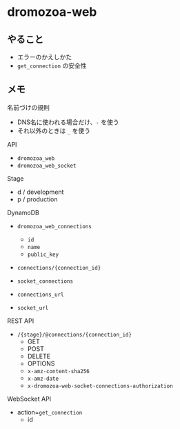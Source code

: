 # dromozoa-web

## やること

- エラーのかえしかた
- `get_connection` の安全性

## メモ

名前づけの規則
- DNS名に使われる場合だけ、`-` を使う
- それ以外のときは `_` を使う

API
- `dromozoa_web`
- `dromozoa_web_socket`

Stage
- d / development
- p / production

DynamoDB
- `dromozoa_web_connections`
  - `id`
  - `name`
  - `public_key`

- `connections/{connection_id}`
- `socket_connections`

- `connections_url`
- `socket_url`

REST API
- `/{stage}/@connections/{connection_id}`
  - GET
  - POST
  - DELETE
  - OPTIONS
  - `x-amz-content-sha256`
  - `x-amz-date`
  - `x-dromozoa-web-socket-connections-authorization`

WebSocket API
- action=`get_connection`
  - id

